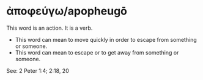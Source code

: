 # ἀποφεύγω/apopheugō
This word is an action. It is a verb.
* This word can mean to move quickly in order to escape from something or someone.
* This word can mean to escape or to get away from something or someone.

See: 2 Peter 1:4; 2:18, 20
